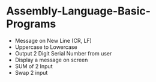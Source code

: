 # Assembly-Language-Basic-Programs
- Message on New Line (CR, LF)
- Uppercase to Lowercase
- Output 2 Digit Serial Number from user
- Display a message on screen
- SUM of 2 Input
- Swap 2 input
